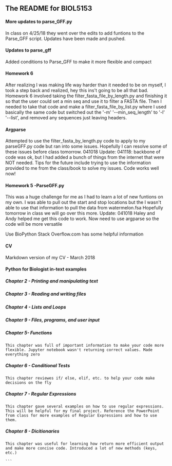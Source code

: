 ## The README for BIOL5153


#### More updates to parse_GFF.py
In class on 4/25/18 they went over the edits to add funtions to the Parse_GFF script. Updates have been made and pushed.
#### Updates to parse_gff
Added conditions to Parse_GFF to make it more flexible and compact

#### Homework 6
After realizing I was making life way harder than it needed to be on myself, I took a step back and realized, hey this ins't going to be all that bad. Homework 6 involved taking the filter_fasta_file_by_length.py and finishing it so that the user could set a min seq and use it to filter a FASTA file. Then I needed to take that code and make a filter_fasta_file_by_list.py where I used basically the same code but switched out the '-m' '--min_seq_length' to '-l' '--list', and removed any sequences just leaving headers.

#### Argparse
Attempted to use the filter_fasta_by_length.py code to apply to my parseGFF.py code but ran into some issues. Hopefully I can resolve some of these issues before class tomorrow. 041018
Update: 041118: backbone of code was ok, but I had added a bunch of things from the internet that were NOT needed. Tips for the future include trying to use the information provided to me from the class/book to solve my issues.
Code works well now!
#### Homework 5 -ParseGFF.py

This was a huge challenge for me as I had to learn a lot of new funtions on my own. I was able to pull out the start and stop locations but the I wasn't able to use that information to pull the data from watermelon.fsa
Hopefully tomorrow in class we will go over this more.
Update: 041018
Haley and Andy helped me get this code to work. Now need to use argparse so the code will be more versatile

Use BioPython
Stack Overflow.com has some helpful information
#### CV
Markdown version of my CV - March 2018

#### Python for Biologist in-text examples
##### Chapter 2 - Printing and manipulating text
##### Chapter 3 - Reading and writing files
##### Chapter 4 - Lists and Loops
##### Chapter 9 - Files, programs, and user input
##### Chapter 5- Functions
    This chapter was full of important information to make your code more flexible. Jupyter notebook wasn't returning correct values. Made everything zero
##### Chapter 6 - Conditional Tests
    This chapter reviewes if/ else, elif, etc. to help your code make decisions on the fly
##### Chapter 7 - Regular Expressions
    This chapter gave several examples on how to use regular expressions. This will be helpful for my final project. Reference the PowerPoint from class for more examples of Regular Expressions and how to use them.  
##### Chapter 8 - Dicitionaries
    This chapter was useful for learning how return more efficient output and make more concise code. Introduced a lot of new methods (keys, etc.)

    ```
